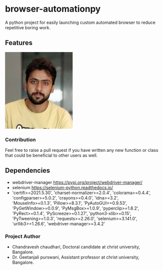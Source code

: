 # browser-automationpy
A python project for easily launching custom automated browser to reduce repetitive boring work.

## Features

![browser-automationpy logo](https://github.com/chandraveshchaudhari/MachineLearningProjects/blob/master/ComputerVisionProjects/Object%20detection%20using%20ORB/images/photo.jpg "Sample inline image")

### Contribution
Feel free to raise a pull request if you have written any new function or class that 
could be beneficial to other users as well.

## Dependencies
- webdriver-manager https://pypi.org/project/webdriver-manager/
- selenium https://selenium-python.readthedocs.io/
- 'certifi>=2021.5.30',
                      'charset-normalizer>=2.0.4',
                      'colorama>=0.4.4',
                      'configparser>=5.0.2',
                      'crayons>=0.4.0',
                      'idna>=3.2',
                      'MouseInfo>=0.1.3',
                      'Pillow>=8.3.1',
                      'PyAutoGUI>=0.9.53',
                      'PyGetWindow>=0.0.9',
                      'PyMsgBox>=1.0.9',
                      'pyperclip>=1.8.2',
                      'PyRect>=0.1.4',
                      'PyScreeze>=0.1.27',
                      'python3-xlib>=0.15',
                      'PyTweening>=1.0.3',
                      'requests>=2.26.0',
                      'selenium>=3.141.0',
                      'urllib3>=1.26.6',
                      'webdriver-manager>=3.4.2'


### Project Author
- Chandravesh chaudhari, Doctoral candidate at christ university, Bangalore.
- Dr. Geetanjali purswani, Assistant professor at christ university, Bangalore.



